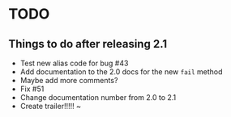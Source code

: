 # TODO

## Things to do after releasing 2.1

* Test new alias code for bug #43
* Add documentation to the 2.0 docs for the new `fail` method
* Maybe add more comments?
* Fix #51
* Change documentation number from 2.0 to 2.1
* Create trailer!!!!! ~
